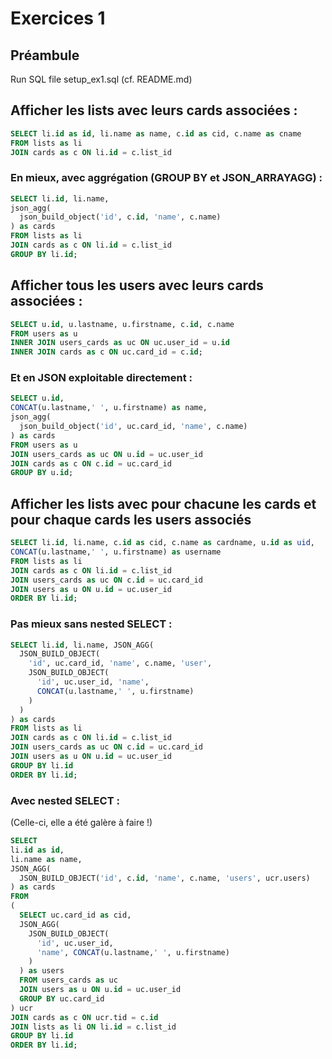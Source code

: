 # Exercices 1

## Préambule

Run SQL file setup_ex1.sql (cf. README.md)

## Afficher les lists avec leurs cards associées :

```sql
SELECT li.id as id, li.name as name, c.id as cid, c.name as cname
FROM lists as li
JOIN cards as c ON li.id = c.list_id
```

### En mieux, avec aggrégation (GROUP BY et JSON_ARRAYAGG) :

```sql
SELECT li.id, li.name,
json_agg(
  json_build_object('id', c.id, 'name', c.name)
) as cards
FROM lists as li
JOIN cards as c ON li.id = c.list_id
GROUP BY li.id;
```

## Afficher tous les users avec leurs cards associées :

```sql
SELECT u.id, u.lastname, u.firstname, c.id, c.name
FROM users as u
INNER JOIN users_cards as uc ON uc.user_id = u.id
INNER JOIN cards as c ON uc.card_id = c.id;
```

### Et en JSON exploitable directement :

```sql
SELECT u.id, 
CONCAT(u.lastname,' ', u.firstname) as name, 
json_agg(
  json_build_object('id', uc.card_id, 'name', c.name)
) as cards
FROM users as u
JOIN users_cards as uc ON u.id = uc.user_id
JOIN cards as c ON c.id = uc.card_id
GROUP BY u.id;
```

## Afficher les lists avec pour chacune les cards et pour chaque cards les users associés

```sql
SELECT li.id, li.name, c.id as cid, c.name as cardname, u.id as uid, 
CONCAT(u.lastname,' ', u.firstname) as username 
FROM lists as li
JOIN cards as c ON li.id = c.list_id
JOIN users_cards as uc ON c.id = uc.card_id
JOIN users as u ON u.id = uc.user_id
ORDER BY li.id;
```

### Pas mieux sans nested SELECT :

```sql
SELECT li.id, li.name, JSON_AGG( 
  JSON_BUILD_OBJECT(
    'id', uc.card_id, 'name', c.name, 'user', 
    JSON_BUILD_OBJECT( 
      'id', uc.user_id, 'name', 
      CONCAT(u.lastname,' ', u.firstname) 
    ) 
  )
) as cards
FROM lists as li
JOIN cards as c ON li.id = c.list_id
JOIN users_cards as uc ON c.id = uc.card_id
JOIN users as u ON u.id = uc.user_id
GROUP BY li.id
ORDER BY li.id;
```

### Avec nested SELECT :
(Celle-ci, elle a été galère à faire !)

```sql
SELECT 
li.id as id, 
li.name as name, 
JSON_AGG(
  JSON_BUILD_OBJECT('id', c.id, 'name', c.name, 'users', ucr.users)
) as cards 
FROM
(
  SELECT uc.card_id as cid, 
  JSON_AGG(
    JSON_BUILD_OBJECT(
      'id', uc.user_id, 
      'name', CONCAT(u.lastname,' ', u.firstname)
    )
  ) as users
  FROM users_cards as uc
  JOIN users as u ON u.id = uc.user_id
  GROUP BY uc.card_id
) ucr
JOIN cards as c ON ucr.tid = c.id
JOIN lists as li ON li.id = c.list_id
GROUP BY li.id
ORDER BY li.id;
```
